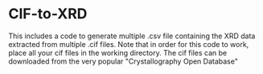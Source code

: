 # CIF-to-XRD
This includes a code to generate multiple .csv file containing the XRD data extracted from multiple .cif files. Note that in order for this code to work, place all your cif files in the working directory. The cif files can be downloaded from the very popular "Crystallography Open Database"
